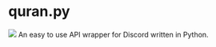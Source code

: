 # quran.py
<img src="https://upload.wikimedia.org/wikipedia/commons/a/a5/Blue_Python_3.8_Shield_Badge.svg">
An easy to use API wrapper for Discord written in Python.

